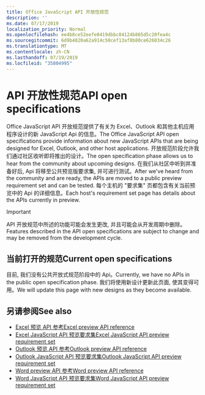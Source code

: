 ```yaml
---
title: Office JavaScript API 开放性规范
description: ''
ms.date: 07/17/2019
localization_priority: Normal
ms.openlocfilehash: ee4b8ce52eefe0419dbbc04124b865d5c20fea4c
ms.sourcegitcommit: 6d9b4820a62a914c50cef13af8b80ce626034c26
ms.translationtype: MT
ms.contentlocale: zh-CN
ms.lasthandoff: 07/19/2019
ms.locfileid: "35804995"
---
```

# <a name="api-open-specifications"></a><span data-ttu-id="c1937-102">API 开放性规范</span><span class="sxs-lookup"><span data-stu-id="c1937-102">API open specifications</span></span>

<span data-ttu-id="c1937-103">Office JavaScript API 开放规范提供了有关为 Excel、Outlook 和其他主机应用程序设计的新 JavaScript Api 的信息。</span><span class="sxs-lookup"><span data-stu-id="c1937-103">The Office JavaScript API open specifications provide information about new JavaScript APIs that are being designed for Excel, Outlook, and other host applications.</span></span> <span data-ttu-id="c1937-104">开放规范阶段允许我们通过社区收听即将推出的设计。</span><span class="sxs-lookup"><span data-stu-id="c1937-104">The open specification phase allows us to hear from the community about upcoming designs.</span></span> <span data-ttu-id="c1937-105">在我们从社区中听到并准备好后, Api 将移至公共预览版要求集, 并可进行测试。</span><span class="sxs-lookup"><span data-stu-id="c1937-105">After we've heard from the community and are ready, the APIs are moved to a public preview requirement set and can be tested.</span></span> <span data-ttu-id="c1937-106">每个主机的 "要求集" 页都包含有关当前预览中的 Api 的详细信息。</span><span class="sxs-lookup"><span data-stu-id="c1937-106">Each host's requirement set page has details about the APIs currently in preview.</span></span>

> [!IMPORTANT]
> <span data-ttu-id="c1937-107">API 开放规范中所述的功能可能会发生更改, 并且可能会从开发周期中删除。</span><span class="sxs-lookup"><span data-stu-id="c1937-107">Features described in the API open specifications are subject to change and may be removed from the development cycle.</span></span>

## <a name="current-open-specifications"></a><span data-ttu-id="c1937-108">当前打开的规范</span><span class="sxs-lookup"><span data-stu-id="c1937-108">Current open specifications</span></span>

<span data-ttu-id="c1937-109">目前, 我们没有公共开放式规范阶段中的 Api。</span><span class="sxs-lookup"><span data-stu-id="c1937-109">Currently, we have no APIs in the public open specification phase.</span></span> <span data-ttu-id="c1937-110">我们将使用新设计更新此页面, 使其变得可用。</span><span class="sxs-lookup"><span data-stu-id="c1937-110">We will update this page with new designs as they become available.</span></span>

## <a name="see-also"></a><span data-ttu-id="c1937-111">另请参阅</span><span class="sxs-lookup"><span data-stu-id="c1937-111">See also</span></span>

- [<span data-ttu-id="c1937-112">Excel 预览 API 参考</span><span class="sxs-lookup"><span data-stu-id="c1937-112">Excel preview API reference</span></span>](/javascript/api/excel)
- [<span data-ttu-id="c1937-113">Excel JavaScript API 预览要求集</span><span class="sxs-lookup"><span data-stu-id="c1937-113">Excel JavaScript API preview requirement set</span></span>](../requirement-sets/excel-preview-apis.md)
- [<span data-ttu-id="c1937-114">Outlook 预览 API 参考</span><span class="sxs-lookup"><span data-stu-id="c1937-114">Outlook preview API reference</span></span>](/javascript/api/outlook)
- [<span data-ttu-id="c1937-115">Outlook JavaScript API 预览要求集</span><span class="sxs-lookup"><span data-stu-id="c1937-115">Outlook JavaScript API preview requirement set</span></span>](..//objectmodel/preview-requirement-set/outlook-requirement-set-preview.md)
- [<span data-ttu-id="c1937-116">Word preview API 参考</span><span class="sxs-lookup"><span data-stu-id="c1937-116">Word preview API reference</span></span>](/javascript/api/word)
- [<span data-ttu-id="c1937-117">Word JavaScript API 预览要求集</span><span class="sxs-lookup"><span data-stu-id="c1937-117">Word JavaScript API preview requirement set</span></span>](../requirement-sets/word-preview-apis.md)
